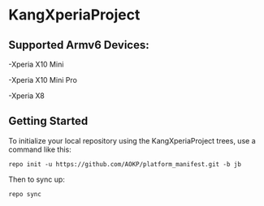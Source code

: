 KangXperiaProject
===================

Supported Armv6 Devices:
------------------
   -Xperia X10 Mini

   -Xperia X10 Mini Pro

   -Xperia X8

Getting Started
-----------------

To initialize your local repository using the KangXperiaProject trees, use a command like this:

    repo init -u https://github.com/AOKP/platform_manifest.git -b jb

Then to sync up:

    repo sync